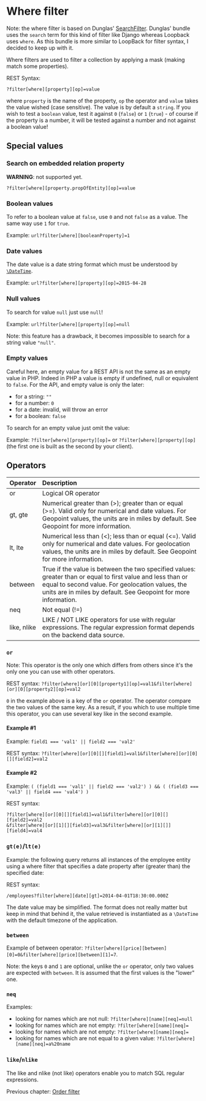 # Where filter

Note: the where filter is based on Dunglas' [SearchFilter](https://github.com/dunglas/DunglasApiBundle/blob/master/Doctrine/Orm/Filter/SearchFilter.php). Dunglas' bundle uses the `search` term for this kind of filter like Django whereas Loopback uses `where`. As this bundle is more similar to LoopBack for filter syntax, I decided to keep up with it.

Where filters are used to filter a collection by applying a mask (making match some properties).

REST Syntax:

```
?filter[where][property][op]=value
```

where `property` is the name of the property, `op` the operator and `value` takes the value wished (case sensitive). The value is by default a `string`. If you wish to test a `boolean` value, test it against `0` (`false`) or `1` (`true`) - of course if the property is a number, it will be tested against a number and not against a boolean value!


## Special values

### Search on embedded relation property

**WARNING**: not supported yet.

```
?filter[where][property.propOfEntity][op]=value
```

### Boolean values

To refer to a boolean value at `false`, use `0` and not `false` as a value. The same way use `1` for `true`.

Example: `url?filter[where][booleanProperty]=1`

### Date values

The date value is a date string format which must be understood by [`\DateTime`](http://php.net/manual/fr/datetime.construct.php).

Example: `url?filter[where][property][op]=2015-04-28`

### Null values

To search for value `null` just use `null`!

Example: `url?filter[where][property][op]=null`

Note: this feature has a drawback, it becomes impossible to search for a string value `"null"`.

### Empty values

Careful here, an empty value for a REST API is not the same as an empty value in PHP. Indeed in PHP a value is empty if undefined, null or equivalent to `false`. For the API, and empty value is only the later:
* for a string: `""`
* for a number: `0`
* for a date: invalid, will throw an error
* for a boolean: `false`

To search for an empty value just omit the value:

Example: `?filter[where][property][op]=` or `?filter[where][property][op]` (the first one is built as the second by
your client).

## Operators

| Operator | Description |
|----------|:-------------|
| or | Logical OR operator |
| gt, gte | Numerical greater than (>); greater than or equal (>=). Valid only for numerical and date values. For Geopoint values, the units are in miles by default. See Geopoint for more information. |
| lt, lte | Numerical less than (<); less than or equal (<=). Valid only for numerical and date values. For geolocation values, the units are in miles by default. See Geopoint for more information. |
| between | True if the value is between the two specified values: greater than or equal to first value and less than or equal to second value. For geolocation values, the units are in miles by default. See Geopoint for more information. |
| neq | Not equal (!=) |
| like, nlike | LIKE / NOT LIKE operators for use with regular expressions. The regular expression format depends on the backend data source. |

### `or`

Note: This operator is the only one which differs from others since it's the only one you can use with other operators.

REST syntax: `?filter[where][or][0][property1][op]=val1&filter[where][or][0][property2][op]=val2`

`0` in the example above is a key of the `or` operator. The operator compare the two values of the same key. As a result, if you which to use multiple time this operator, you can use several key like in the second example.

#### Example #1

Example: `field1 === 'val1' || field2 === 'val2'`

REST syntax: `?filter[where][or][0][][field1]=val1&filter[where][or][0][][field2]=val2`

#### Example #2

Example: `( (field1 === 'val1' || field2 === 'val2') ) && ( (field3 === 'val3' || field4 === 'val4') )`

REST syntax:

```
?filter[where][or][0][][field1]=val1&filter[where][or][0][][field2]=val2
&filter[where][or][1][][field3]=val3&filter[where][or][1][]][field4]=val4
```

### `gt(e)`/`lt(e)`

Example: the following query returns all instances of the employee entity using a where filter that specifies a date property after (greater than) the specified date:

REST syntax:

`/employees?filter[where][date][gt]=2014-04-01T18:30:00.000Z`

The date value may be simplified. The format does not really matter but keep in mind that behind it, the value retrieved is instantiated as a `\DateTime` with the default timezone of the application.

### `between`

Example of between operator: `?filter[where][price][between][0]=0&filter[where][price][between][1]=7`.

Note: the keys `0` and `1` are optional, unlike the `or` operator, only two values are expected with `between`. It is
 assumed that the first values is the "lower" one.

### `neq`

Examples:
* looking for names which are not null: `?filter[where][name][neq]=null`
* looking for names which are not empty: `?filter[where][name][neq]=`
* looking for names which are not empty: `?filter[where][name][neq]=`
* looking for names which are not equal to a given value: `?filter[where][name][neq]=a%20name`

### `like`/`nlike`

The like and nlike (not like) operators enable you to match SQL regular expressions.

Previous chapter: [Order filter](order-filter.md)
